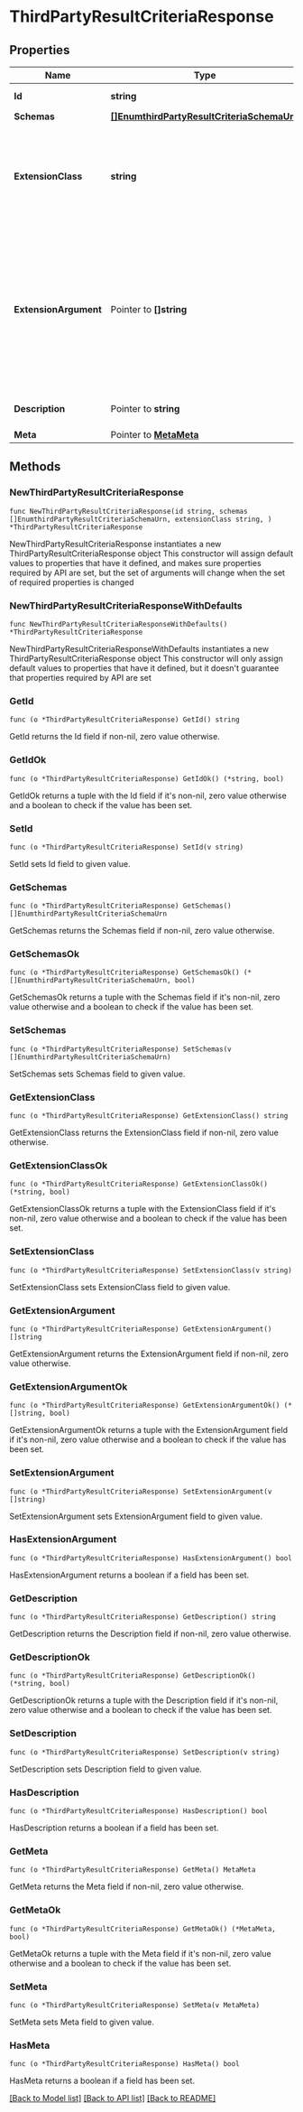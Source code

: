# ThirdPartyResultCriteriaResponse

## Properties

Name | Type | Description | Notes
------------ | ------------- | ------------- | -------------
**Id** | **string** | Name of the Result Criteria | 
**Schemas** | [**[]EnumthirdPartyResultCriteriaSchemaUrn**](EnumthirdPartyResultCriteriaSchemaUrn.md) |  | 
**ExtensionClass** | **string** | The fully-qualified name of the Java class providing the logic for the Third Party Result Criteria. | 
**ExtensionArgument** | Pointer to **[]string** | The set of arguments used to customize the behavior for the Third Party Result Criteria. Each configuration property should be given in the form &#39;name&#x3D;value&#39;. | [optional] 
**Description** | Pointer to **string** | A description for this Result Criteria | [optional] 
**Meta** | Pointer to [**MetaMeta**](MetaMeta.md) |  | [optional] 

## Methods

### NewThirdPartyResultCriteriaResponse

`func NewThirdPartyResultCriteriaResponse(id string, schemas []EnumthirdPartyResultCriteriaSchemaUrn, extensionClass string, ) *ThirdPartyResultCriteriaResponse`

NewThirdPartyResultCriteriaResponse instantiates a new ThirdPartyResultCriteriaResponse object
This constructor will assign default values to properties that have it defined,
and makes sure properties required by API are set, but the set of arguments
will change when the set of required properties is changed

### NewThirdPartyResultCriteriaResponseWithDefaults

`func NewThirdPartyResultCriteriaResponseWithDefaults() *ThirdPartyResultCriteriaResponse`

NewThirdPartyResultCriteriaResponseWithDefaults instantiates a new ThirdPartyResultCriteriaResponse object
This constructor will only assign default values to properties that have it defined,
but it doesn't guarantee that properties required by API are set

### GetId

`func (o *ThirdPartyResultCriteriaResponse) GetId() string`

GetId returns the Id field if non-nil, zero value otherwise.

### GetIdOk

`func (o *ThirdPartyResultCriteriaResponse) GetIdOk() (*string, bool)`

GetIdOk returns a tuple with the Id field if it's non-nil, zero value otherwise
and a boolean to check if the value has been set.

### SetId

`func (o *ThirdPartyResultCriteriaResponse) SetId(v string)`

SetId sets Id field to given value.


### GetSchemas

`func (o *ThirdPartyResultCriteriaResponse) GetSchemas() []EnumthirdPartyResultCriteriaSchemaUrn`

GetSchemas returns the Schemas field if non-nil, zero value otherwise.

### GetSchemasOk

`func (o *ThirdPartyResultCriteriaResponse) GetSchemasOk() (*[]EnumthirdPartyResultCriteriaSchemaUrn, bool)`

GetSchemasOk returns a tuple with the Schemas field if it's non-nil, zero value otherwise
and a boolean to check if the value has been set.

### SetSchemas

`func (o *ThirdPartyResultCriteriaResponse) SetSchemas(v []EnumthirdPartyResultCriteriaSchemaUrn)`

SetSchemas sets Schemas field to given value.


### GetExtensionClass

`func (o *ThirdPartyResultCriteriaResponse) GetExtensionClass() string`

GetExtensionClass returns the ExtensionClass field if non-nil, zero value otherwise.

### GetExtensionClassOk

`func (o *ThirdPartyResultCriteriaResponse) GetExtensionClassOk() (*string, bool)`

GetExtensionClassOk returns a tuple with the ExtensionClass field if it's non-nil, zero value otherwise
and a boolean to check if the value has been set.

### SetExtensionClass

`func (o *ThirdPartyResultCriteriaResponse) SetExtensionClass(v string)`

SetExtensionClass sets ExtensionClass field to given value.


### GetExtensionArgument

`func (o *ThirdPartyResultCriteriaResponse) GetExtensionArgument() []string`

GetExtensionArgument returns the ExtensionArgument field if non-nil, zero value otherwise.

### GetExtensionArgumentOk

`func (o *ThirdPartyResultCriteriaResponse) GetExtensionArgumentOk() (*[]string, bool)`

GetExtensionArgumentOk returns a tuple with the ExtensionArgument field if it's non-nil, zero value otherwise
and a boolean to check if the value has been set.

### SetExtensionArgument

`func (o *ThirdPartyResultCriteriaResponse) SetExtensionArgument(v []string)`

SetExtensionArgument sets ExtensionArgument field to given value.

### HasExtensionArgument

`func (o *ThirdPartyResultCriteriaResponse) HasExtensionArgument() bool`

HasExtensionArgument returns a boolean if a field has been set.

### GetDescription

`func (o *ThirdPartyResultCriteriaResponse) GetDescription() string`

GetDescription returns the Description field if non-nil, zero value otherwise.

### GetDescriptionOk

`func (o *ThirdPartyResultCriteriaResponse) GetDescriptionOk() (*string, bool)`

GetDescriptionOk returns a tuple with the Description field if it's non-nil, zero value otherwise
and a boolean to check if the value has been set.

### SetDescription

`func (o *ThirdPartyResultCriteriaResponse) SetDescription(v string)`

SetDescription sets Description field to given value.

### HasDescription

`func (o *ThirdPartyResultCriteriaResponse) HasDescription() bool`

HasDescription returns a boolean if a field has been set.

### GetMeta

`func (o *ThirdPartyResultCriteriaResponse) GetMeta() MetaMeta`

GetMeta returns the Meta field if non-nil, zero value otherwise.

### GetMetaOk

`func (o *ThirdPartyResultCriteriaResponse) GetMetaOk() (*MetaMeta, bool)`

GetMetaOk returns a tuple with the Meta field if it's non-nil, zero value otherwise
and a boolean to check if the value has been set.

### SetMeta

`func (o *ThirdPartyResultCriteriaResponse) SetMeta(v MetaMeta)`

SetMeta sets Meta field to given value.

### HasMeta

`func (o *ThirdPartyResultCriteriaResponse) HasMeta() bool`

HasMeta returns a boolean if a field has been set.


[[Back to Model list]](../README.md#documentation-for-models) [[Back to API list]](../README.md#documentation-for-api-endpoints) [[Back to README]](../README.md)


